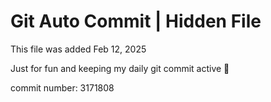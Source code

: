 # Git Auto Commit | Hidden File

This file was added Feb 12, 2025

Just for fun and keeping my daily git commit active 🤪

commit number: 3171808

